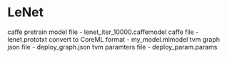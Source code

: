 # LeNet
caffe pretrain model file - lenet_iter_10000.caffemodel
caffe file                - lenet.prototxt
convert to CoreML format  - my_model.mlmodel
tvm graph json file       - deploy_graph.json
tvm paramters file        - deploy_param.params

